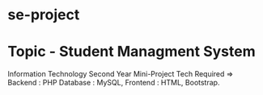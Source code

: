 # se-project
# Topic - Student Managment System 
Information Technology Second Year Mini-Project
Tech Required =>
  Backend : PHP
  Database : MySQL, 
  Frontend : HTML, Bootstrap.

